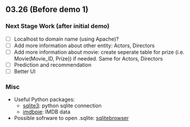 ## 03.26 (Before demo 1)
### Next Stage Work (after initial demo)
- [ ] Localhost to domain name (using Apache)?
- [ ] Add more information about other entity: Actors, Directors
- [ ] Add more information about movie: create seperate table for prize (i.e. Movie(Movie_ID, Prize)) if needed. Same for Actors, Directors
- [ ] Prediction and recommendation
- [ ] Better UI

### Misc
* Useful Python packages:
	+ [sqlite3](https://docs.python.org/2/library/sqlite3.html): python sqlite connection
	+ [imdbpie](https://pypi.org/project/imdbpie/): IMDB data
* Possible sofrware to open .sqlite: [sqlitebrowser](https://sqlitebrowser.org/blog/version-3-11-1-released/)